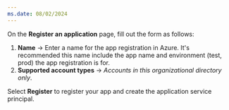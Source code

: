 ```yaml
---
ms.date: 08/02/2024
---
```

On the **Register an application** page, fill out the form as follows:

1. **Name** &rarr; Enter a name for the app registration in Azure. It's recommended this name include the app name and environment (test, prod) the app registration is for.
1. **Supported account types** &rarr; *Accounts in this organizational directory only*.

Select **Register** to register your app and create the application service principal.
